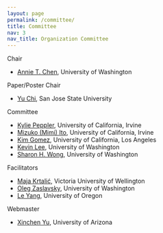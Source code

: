 ```yaml
---
layout: page
permalink: /committee/
title: Committee
nav: 3
nav_title: Organization Committee
---
```


Chair
* [Annie T. Chen](https://annietchen.github.io/), University of Washington

Paper/Poster Chair
* [Yu Chi](), San Jose State University

Committee
* [Kylie Peppler](http://kpeppler.com/), University of California, Irvine
* [Mizuko (Mimi) Ito](https://mimiito.com/), University of California, Irvine
* [Kim Gomez](https://seis.ucla.edu/faculty/kim-gomez/), University of California, Los Angeles
* [Kevin Lee](https://dental.washington.edu/people/kevin-lee/), University of Washington
* [Sharon H. Wong](https://sites.uw.edu/landlab/sharon-wong/), University of Washington

Facilitators
* [Maja Krtalić](https://people.wgtn.ac.nz/maja.krtalic), Victoria University of Wellington
* [Oleg Zaslavsky](https://nursing.uw.edu/person/3692664-oleg-zaslavsky/), University of Washington
* [Le Yang](https://library.uoregon.edu/directory/yang), University of Oregon

Webmaster
* [Xinchen Yu](https://xinchenyu.github.io/), University of Arizona

